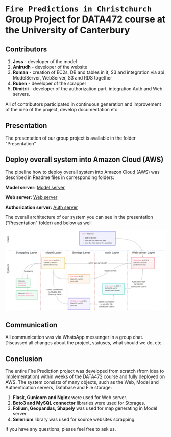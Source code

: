 # `Fire Predictions in Christchurch` Group Project for DATA472 course at the University of Canterbury

## Contributors

1. **Jess** - developer of the model
2. **Anirudh** - developer of the website
3. **Roman** - creation of EC2s, DB and tables in it, S3 and integration via api ModelServer, WebServer, S3 and RDS together
4. **Ruben** - developer of the scrapper
5. **Dimitrii** - developer of the authorization part, integration Auth and Web servers.

All of contributors participated in continuous generation and improvement of the idea of the project, develop documentation etc.


## Presentation

The presentation of our group project is available in the folder "Presentation"


## Deploy overall system into Amazon Cloud (AWS)

The pipeline how to deploy overall system into Amazon Cloud (AWS) was described in Readme files in corresponding folders:

**Model server:** [Model server](./src/iFireTrackerModel/README.md)

**Web server:** [Web server](./src/iFireTrackerWeb/README.md)

**Authorization server:** [Auth server](./src/auth/README.md)


The overall architecture of our system you can see in the presentation ("Presentation" folder) and below as well

![Architecture](./src/iFireTrackerWeb/images_for_readme/architecture.png)


## Communication

All communication was via WhatsApp messenger in a group chat. Discussed all changes about the project, statuses, what should we do, etc.


## Conclusion

The entire Fire Prediction project was developed from scratch (from idea to implementation) within weeks of the DATA472 course and fully deployed on AWS. The system consists of many objects, such as the Web, Model and Authentication servers, Database and File storage:

1. **Flask, Gunicorn and Nginx** were used for Web server. 
2. **Boto3 and MySQL connector** libraries were used for Storages. 
3. **Folium, Geopandas, Shapely** was used for map generating in Model server. 
4. **Selenium** library was used for source websites scrapping. 

If you have any questions, please feel free to ask us.